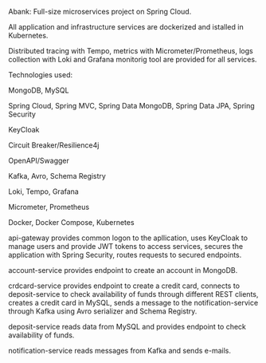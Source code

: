 Abank: Full-size microservices project on Spring Cloud.

All application and infrastructure services are dockerized and istalled in Kubernetes.

Distributed tracing with Tempo, metrics with Micrometer/Prometheus, logs collection with Loki
and Grafana monitorig tool are provided for all services.

Technologies used:

  MongoDB, MySQL
  
  Spring Cloud, Spring MVC, Spring Data MongoDB, Spring Data JPA, Spring Security
  
  KeyCloak
  
  Circuit Breaker/Resilience4j
  
  OpenAPI/Swagger
  
  Kafka, Avro, Schema Registry

  Loki, Tempo, Grafana
  
  Micrometer, Prometheus
  
  Docker, Docker Compose, Kubernetes

api-gateway provides common logon to the apllication,
  uses KeyCloak to manage users and provide JWT tokens to access services,
  secures the application with Spring Security,
  routes requests to secured endpoints.
  
account-service provides endpoint to create an account in MongoDB.

crdcard-service provides endpoint to create a credit card,
  connects to deposit-service to check availability of funds through different REST clients,
  creates a credit card in MySQL,
  sends a message to the notification-service through Kafka using Avro serializer and Schema Registry.
  
deposit-service reads data from MySQL and provides endpoint to check availability of funds.

notification-service reads messages from Kafka and sends e-mails.

